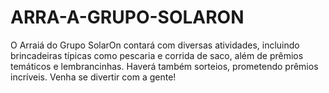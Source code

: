 # ARRA-A-GRUPO-SOLARON
 O Arraiá do Grupo SolarOn contará com diversas atividades, incluindo brincadeiras típicas como pescaria e corrida de saco, além de prêmios temáticos e lembrancinhas. Haverá também sorteios, prometendo prêmios incríveis.  Venha se divertir com a gente!  
